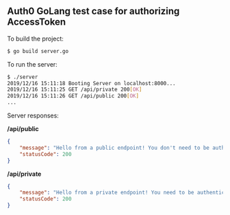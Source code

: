 ## Auth0 GoLang test case for authorizing AccessToken
To build the project:

```bash
$ go build server.go
```

To run the server:
```bash
$ ./server
2019/12/16 15:11:18 Booting Server on localhost:8000...
2019/12/16 15:11:25 GET /api/private 200[OK]
2019/12/16 15:11:26 GET /api/public 200[OK]
...
```

Server responses:

**/api/public**
```json
{
    "message": "Hello from a public endpoint! You don't need to be authenticated to see this.",
    "statusCode": 200
}
```

**/api/private**
```json
{
    "message": "Hello from a private endpoint! You need to be authenticated to see this.",
    "statusCode": 200
}
```
